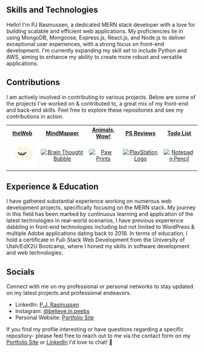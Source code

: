 ## Skills and Technologies
Hello! I'm PJ Rasmussen, a dedicated MERN stack developer with a love for building scalable and efficient web applications. My proficiencies lie in using MongoDB, Mongoose, Express.js, React.js, and Node.js to deliver exceptional user experiences, with a strong focus on front-end development. I'm currently expanding my skill set to include Python and AWS, aiming to enhance my ability to create more robust and versatile applications.

## Contributions
I am actively involved in contributing to various projects. Below are some of the projects I've worked on & contributed to, a great mix of my front-end and back-end skills. Feel free to explore these repositories and see my contributions in action.
<table>
  <tr>
    <th><a href="https://github.com/tmorgan-dev/theWeb">theWeb</a></th>
    <th><a href="https://github.com/whats-a-pj/Mind-Mapper">MindMapper</a></th>
    <th><a href="https://github.com/itsmenickfromschool/animalsWow02">Animals, Wow!</a></th>
    <th><a href="https://github.com/EsotericZ/PSZReviews">PS Reviews</a></th>
    <th><a href="https://github.com/whats-a-pj/To-Do-List">Todo List</a></th>
  </tr>
  <tr>
    <td align="center">
      <a href="https://github.com/tmorgan-dev/theWeb">
        <img src="https://github.com/tmorgan-dev/theWeb/blob/main/client/src/assets/images/SPODER.png" width="100px;" alt="Tammy the Spoder"/>
      </a>
    </td>
    <td align="center">
      <a href="https://github.com/whats-a-pj/Mind-Mapper">
        <img src="https://github.com/whats-a-pj/Mind-Mapper/blob/main/public/css/assets/Brain.png" width="125px;" alt="Brain Thought Bubble"/>
      </a>
    </td>
    <td align="center">
      <a href="https://github.com/itsmenickfromschool/animalsWow02">
        <img src="https://github.com/whats-a-pj/whats-a-pj/assets/132323565/5a4872c5-745e-475b-9bc2-5e76a566530e" width="75px;" alt="Paw Prints"/>
      </a>
    </td>
        <td align="center">
      <a href="https://github.com/EsotericZ/PSZReviews">
        <img src="https://github.com/EsotericZ/PSZReviews/blob/main/public/psn.png" width="75px;" alt="PlayStation Logo"/>
      </a>
    </td>
        <td align="center">
      <a href="https://github.com/whats-a-pj/To-Do-List">
        <img src="https://github.com/whats-a-pj/whats-a-pj/assets/132323565/c0f20f41-da89-4140-ac84-da0ba59e5987" width="80px;" alt="Notepad n Pencil"/>
      </a>
    </td>
  </tr>
</table>

## Experience & Education
I have gathered substantial experience working on numerous web development projects, specifically focusing on the MERN stack. My journey in this field has been marked by continuous learning and application of the latest technologies in real-world scenarios, I have previous experience dabbling in front-end technologies including but not limited to WordPress & multiple Adobe applications dating back to 2018. In terms of education, I hold a certificate in Full-Stack Web Development from the University of Utah/EdX2U Bootcamp, where I honed my skills in software development and web technologies.

## Socials
Connect with me on my professional or personal networks to stay updated on my latest projects and professional endeavors.
- LinkedIn: [P.J. Rasmussen](https://www.linkedin.com/in/p-j-rasmussen-57123b1ab)
- Instagram: [@believe.in.peebs](https://www.instagram.com/believe.in.peebs/?igshid=d2QyeHZscGdpaGJk)
- Personal Website: [Portfolio Site](https://pj-rasmussen.netlify.app)

If you find my profile interesting or have questions regarding a specific repository- please feel free to reach out to me via the contact form on my [Portfolio Site](https://pj-rasmussen.netlify.app) or [LinkedIn](https://www.linkedin.com/in/p-j-rasmussen-57123b1ab) I'd love to chat! 💞️ 

<!---
whats-a-pj/whats-a-pj is a ✨ special ✨ repository because its `README.md` (this file) appears on your GitHub profile.
You can click the Preview link to take a look at your changes.
--->

